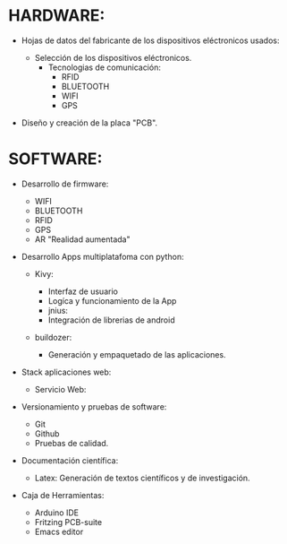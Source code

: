 # HARDWARE: 
* Hojas de datos del fabricante de los dispositivos eléctronicos usados:
  * Selección de los dispositivos eléctronicos.
    * Tecnologias de comunicación:
      * RFID
      * BLUETOOTH
      * WIFI
      * GPS

* Diseño y creación de la placa "PCB".

# SOFTWARE:

* Desarrollo de firmware:
  * WIFI
  * BLUETOOTH
  * RFID
  * GPS
  * AR "Realidad aumentada"

* Desarrollo Apps multiplatafoma con python:
  * Kivy:
    * Interfaz de usuario 
    * Logíca y funcionamiento de la App
    * jnius:
    * Integración de librerias de android

  * buildozer:
    * Generación y empaquetado de las aplicaciones.

* Stack aplicaciones web:
  * Servicio Web:

* Versionamiento y pruebas de software:
  * Git
  * Github
  * Pruebas de calidad.

* Documentación científica:
  * Latex: Generación de textos científicos y de investigación. 

* Caja de Herramientas:
  * Arduino IDE
  * Fritzing PCB-suite
  * Emacs editor
